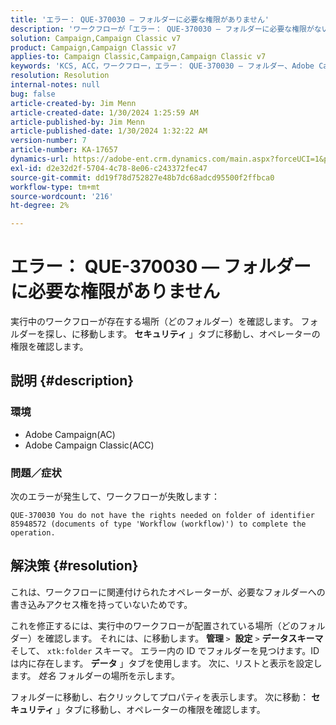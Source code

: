 ```yaml
---
title: 'エラー： QUE-370030 — フォルダーに必要な権限がありません'
description: 'ワークフローが「エラー： QUE-370030 — フォルダーに必要な権限がない」で失敗するAdobe Campaignの問題を解決する方法を説明します。'
solution: Campaign,Campaign Classic v7
product: Campaign,Campaign Classic v7
applies-to: Campaign Classic,Campaign,Campaign Classic v7
keywords: 'KCS, ACC，ワークフロー，エラー： QUE-370030 — フォルダー、Adobe Campaign Classic、トラブルシューティング、Adobe Campaignに必要な権限がありません'
resolution: Resolution
internal-notes: null
bug: false
article-created-by: Jim Menn
article-created-date: 1/30/2024 1:25:59 AM
article-published-by: Jim Menn
article-published-date: 1/30/2024 1:32:22 AM
version-number: 7
article-number: KA-17657
dynamics-url: https://adobe-ent.crm.dynamics.com/main.aspx?forceUCI=1&pagetype=entityrecord&etn=knowledgearticle&id=7bcf7580-0ebf-ee11-9079-6045bd006268
exl-id: d2e32d2f-5704-4c78-8e06-c243372fec47
source-git-commit: dd19f78d752827e48b7dc68adcd95500f2ffbca0
workflow-type: tm+mt
source-wordcount: '216'
ht-degree: 2%

---
```


# エラー： QUE-370030 — フォルダーに必要な権限がありません


実行中のワークフローが存在する場所（どのフォルダー）を確認します。 フォルダーを探し、に移動します。 <b>セキュリティ</b> 」タブに移動し、オペレーターの権限を確認します。

## 説明 {#description}


### <b>環境</b>

- Adobe Campaign(AC)
- Adobe Campaign Classic(ACC)


### <b>問題／症状</b>

次のエラーが発生して、ワークフローが失敗します：


```
QUE-370030 You do not have the rights needed on folder of identifier 85948572 (documents of type 'Workflow (workflow)') to complete the operation.
```



## 解決策 {#resolution}


これは、ワークフローに関連付けられたオペレーターが、必要なフォルダーへの書き込みアクセス権を持っていないためです。

これを修正するには、実行中のワークフローが配置されている場所（どのフォルダー）を確認します。 それには、に移動します。 <b>管理 </b>`>`  <b>設定</b> `>`  <b>データスキーマ</b> そして、 `xtk:folder` スキーマ。 エラー内の ID でフォルダーを見つけます。ID は内に存在します。 <b>データ</b> 」タブを使用します。 次に、リストと表示を設定します。 *姓名* フォルダーの場所を示します。

フォルダーに移動し、右クリックしてプロパティを表示します。 次に移動： <b>セキュリティ</b> 」タブに移動し、オペレーターの権限を確認します。
